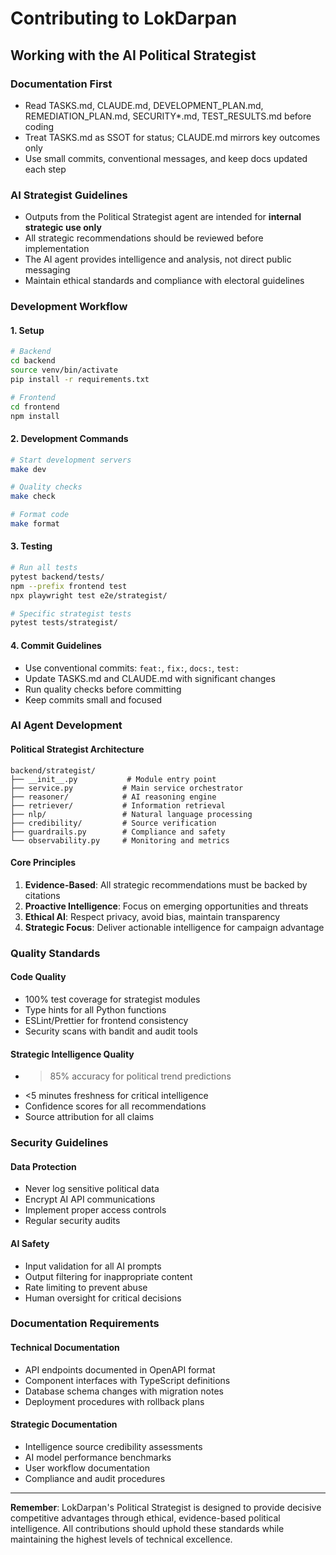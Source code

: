 # Contributing to LokDarpan

## Working with the AI Political Strategist

### Documentation First
- Read TASKS.md, CLAUDE.md, DEVELOPMENT_PLAN.md, REMEDIATION_PLAN.md, SECURITY*.md, TEST_RESULTS.md before coding
- Treat TASKS.md as SSOT for status; CLAUDE.md mirrors key outcomes only
- Use small commits, conventional messages, and keep docs updated each step

### AI Strategist Guidelines
- Outputs from the Political Strategist agent are intended for **internal strategic use only**
- All strategic recommendations should be reviewed before implementation
- The AI agent provides intelligence and analysis, not direct public messaging
- Maintain ethical standards and compliance with electoral guidelines

### Development Workflow

#### 1. Setup
```bash
# Backend
cd backend
source venv/bin/activate
pip install -r requirements.txt

# Frontend  
cd frontend
npm install
```

#### 2. Development Commands
```bash
# Start development servers
make dev

# Quality checks
make check

# Format code
make format
```

#### 3. Testing
```bash
# Run all tests
pytest backend/tests/
npm --prefix frontend test
npx playwright test e2e/strategist/

# Specific strategist tests
pytest tests/strategist/
```

#### 4. Commit Guidelines
- Use conventional commits: `feat:`, `fix:`, `docs:`, `test:`
- Update TASKS.md and CLAUDE.md with significant changes
- Run quality checks before committing
- Keep commits small and focused

### AI Agent Development

#### Political Strategist Architecture
```
backend/strategist/
├── __init__.py           # Module entry point
├── service.py           # Main service orchestrator
├── reasoner/            # AI reasoning engine
├── retriever/           # Information retrieval
├── nlp/                 # Natural language processing
├── credibility/         # Source verification
├── guardrails.py        # Compliance and safety
└── observability.py     # Monitoring and metrics
```

#### Core Principles
1. **Evidence-Based**: All strategic recommendations must be backed by citations
2. **Proactive Intelligence**: Focus on emerging opportunities and threats
3. **Ethical AI**: Respect privacy, avoid bias, maintain transparency
4. **Strategic Focus**: Deliver actionable intelligence for campaign advantage

### Quality Standards

#### Code Quality
- 100% test coverage for strategist modules
- Type hints for all Python functions
- ESLint/Prettier for frontend consistency
- Security scans with bandit and audit tools

#### Strategic Intelligence Quality
- >85% accuracy for political trend predictions
- <5 minutes freshness for critical intelligence
- Confidence scores for all recommendations
- Source attribution for all claims

### Security Guidelines

#### Data Protection
- Never log sensitive political data
- Encrypt AI API communications
- Implement proper access controls
- Regular security audits

#### AI Safety
- Input validation for all AI prompts
- Output filtering for inappropriate content
- Rate limiting to prevent abuse
- Human oversight for critical decisions

### Documentation Requirements

#### Technical Documentation
- API endpoints documented in OpenAPI format
- Component interfaces with TypeScript definitions
- Database schema changes with migration notes
- Deployment procedures with rollback plans

#### Strategic Documentation
- Intelligence source credibility assessments
- AI model performance benchmarks
- User workflow documentation
- Compliance and audit procedures

---

**Remember**: LokDarpan's Political Strategist is designed to provide decisive competitive advantages through ethical, evidence-based political intelligence. All contributions should uphold these standards while maintaining the highest levels of technical excellence.